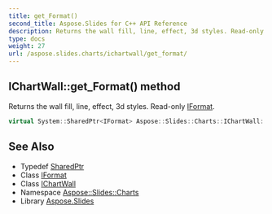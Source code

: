 ```yaml
---
title: get_Format()
second_title: Aspose.Slides for C++ API Reference
description: Returns the wall fill, line, effect, 3d styles. Read-only IFormat.
type: docs
weight: 27
url: /aspose.slides.charts/ichartwall/get_format/
---
```

## IChartWall::get_Format() method


Returns the wall fill, line, effect, 3d styles. Read-only [IFormat](../../iformat/).

```cpp
virtual System::SharedPtr<IFormat> Aspose::Slides::Charts::IChartWall::get_Format()=0
```

## See Also

* Typedef [SharedPtr](../../../system/sharedptr/)
* Class [IFormat](../../iformat/)
* Class [IChartWall](../)
* Namespace [Aspose::Slides::Charts](../../)
* Library [Aspose.Slides](../../../)